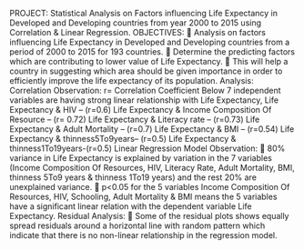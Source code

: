 PROJECT:
Statistical Analysis on Factors influencing Life Expectancy in Developed and Developing countries from year 2000 to 2015 using Correlation & Linear Regression.
OBJECTIVES:
	Analysis on factors influencing Life Expectancy in Developed and Developing countries from a period of 2000 to 2015 for 193 countries.
	Determine the predicting factors which are contributing to lower value of Life Expectancy.
	This will help a country in suggesting which area should be given importance in order to efficiently improve the life expectancy of its population.
Analysis:
Correlation Observation:
r= Correlation Coefficient
Below 7 independent variables are having strong linear relationship with Life Expectancy, 
Life Expectancy & HIV – (r=0.6)
Life Expectancy & Income Composition Of Resource – (r= 0.72)
Life Expectancy & Literacy rate – (r=0.73)
Life Expectancy & Adult Mortality – (r=0.7)
Life Expectancy & BMI – (r=0.54)
Life Expectancy & thinness5To9years– (r=0.5)
Life Expectancy & thinness1To19years-(r=0.5)
Linear Regression Model Observation:
	80% variance in Life Expectancy is explained by variation in the 7 variables (Income Composition Of Resources, HIV, Literacy Rate, Adult Mortality, BMI, thinness 5To9 years   &  thinness 1To19 years) and the rest 20% are unexplained variance.
	p<0.05 for the 5 variables Income Composition Of Resources, HIV, Schooling, Adult Mortality &   BMI means the 5 variables have a significant linear relation with the dependent variable Life Expectancy.
Residual Analysis:
	Some of the residual plots shows equally spread residuals around a horizontal line with random pattern which indicate that there is no non-linear relationship in the regression model.
